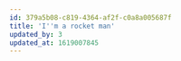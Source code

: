 ```yaml
---
id: 379a5b08-c819-4364-af2f-c0a8a005687f
title: 'I''m a rocket man'
updated_by: 3
updated_at: 1619007845
---
```

